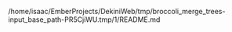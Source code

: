 /home/isaac/EmberProjects/DekiniWeb/tmp/broccoli_merge_trees-input_base_path-PR5CjiWU.tmp/1/README.md